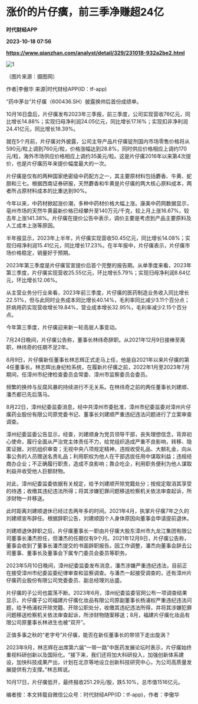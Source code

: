 # 涨价的片仔癀，前三季净赚超24亿
**时代财经APP**

**2023-10-18 07:56**

**https://www.qianzhan.com/analyst/detail/329/231018-932a2be2.html**

![1](https://img3.qianzhan.com/news/202310/18/20231018-c377714dc335636b_760x5000.jpg)

（图片来源：摄图网）

作者|李傲华 来源|时代财经APP(ID：tf-app)

“药中茅台”片仔癀（600436.SH）披露换帅后首份成绩单。

10月16日盘后，片仔癀发布2023年三季报，前三季度，公司实现营收76亿元，同比增长14.88%；实现归母净利润24.05亿元，同比增长17.16%；实现扣非净利润24.41亿元，同比增长18.39%。

就在5个月前，片仔癀对外披露，公司主导产品片仔癀锭剂国内市场零售价格将从590元/粒上调到760元/粒，价格涨幅达到28.8%，同时供应价格相应上调约170元/粒，海外市场供应价格相应上调约35美元/粒。这是片仔癀2016年以来第4次提价，也是片仔癀历年来提价幅度最大的一次。

片仔癀是仅有的两种国家绝密级中药配方之一，其主要原材料包括麝香、牛黄、蛇胆和三七。根据西南证券研报，天然麝香和牛黄是片仔癀的两大核心原料成本，两者所占原材料成本的比重达到90%。

今年以来，中药材掀起涨价潮，多种中药材价格大幅上涨。康美中药网数据显示，亳州市场的天然牛黄最新价格已经攀升至140万元/千克，较上月上涨16.67%，较去年上涨141.38%。片仔癀在提价公告中表示，调价主要是考虑到产品主要原料及人工成本上涨等原因。

半年报显示，2023年上半年，片仔癀实现营收50.45亿元，同比增长14.08%；实现归母净利润15.41亿元，同比增长17.23%。在半年报中，片仔癀表示，片仔癀市场价格稳定，销量好于预期。

2023年第三季度是片仔癀官宣提价后首个完整的报告期。从单季度来看，2023年第三季度，片仔癀实现营收25.55亿元，环比增长5.79%；实现归母净利润8.64亿元，环比增长12.06%。

从主营业务分行业来看，2023年前三季度，片仔癀的医药制造业务收入同比增长22.51%，但与此同时业务成本同比增长40.14%，毛利率同比减少3.11个百分点；肝病用药实现营收增长19.84%，营业成本增长32.95%，毛利率减少2.15个百分点。

今年第三季度，片仔癀迎来新一轮高层人事变动。

7月24日晚间，片仔癀公告称，董事长林纬奇辞职。从2021年12月9日接棒至离职，林纬奇的任期不足2年。

8月9日，片仔癀新任董事长林志辉正式走马上任，他是自2021年以来片仔癀的第4任董事长。林志辉出身纪检系统，在履新片仔癀之前，2022年1月至2023年7月期间，任漳州市纪律检查委员会常委、漳州市监察委员会委员。

频繁的换帅与反腐风暴的持续进行不无关系。在林纬奇之前的两任董事长刘建顺、潘杰都已先后落马。

8月22日，漳州纪委监委消息，经中共漳州市委批准，漳州市纪委监委对漳州片仔癀药业股份有限公司原党委书记、董事长刘建顺严重违纪违法问题进行了立案审查调查。

漳州纪委监委公告显示，经查，刘建顺身为党员领导干部，丧失理想信念，背弃初心使命，履行全面从严治党主体责任不力，给党组织造成严重不良影响，转移、隐匿证据，对抗组织审查；无视中央八项规定精神，违规收受礼品、大额礼金，向从事公务的人员赠送名贵礼品；利用职权为他人在干部选拔任用中谋取利益；违规经商办企业；不正确履行职责，造成不良影响；靠企吃企，利用职务便利为他人谋取利益并收受他人巨额财物。

对此，漳州纪委监委依据有关规定，给予刘建顺开除党籍处分；按规定取消其享受的待遇；收缴其违纪违法所得；将其涉嫌犯罪问题移送检察机关依法审查起诉，所涉财物一并移送。

此时距离刘建顺退休已经过去两年多的时间。2021年4月，执掌片仔癀7年之久的刘建顺宣布辞任。根据辞职公告，刘建顺因个人身体原因向董事会申请提前退休。

刘建顺退休辞职之后，片仔癀董事长一职由片仔癀大股东漳州市九龙江集团有限公司董事长潘杰担任，但潘杰的任期仅有9个月。2021年12月9日，片仔癀公告称，董事会收到了董事长潘杰提交的书面辞职报告。因工作调整，潘杰向董事会辞去公司董事、董事长及董事会下属专门委员会委员等职务。

2023年5月10日晚间，漳州纪委监委发布消息，潘杰涉嫌严重违纪违法，目前正在接受漳州市纪委监委纪律审查和监察调查。与潘杰一起接受调查的，还有漳州片仔癀药业股份有限公司党委委员、副总经理刘丛盛。

片仔癀的子公司也震荡不断。2023年6月，漳州纪委监委官网公布一项调查结果显示，片仔癀子公司福建片仔癀化妆品有限公司原副董事长杨浦权严重违纪违法问题，给予杨浦权开除党籍、开除公职处分，收缴其违纪违法所得，并将其涉嫌犯罪问题移送检察机关依法审查起诉，所涉财物随案移送；8月，福建片仔癀化妆品有限公司原董事长林进生也被“双开”。

正值多事之秋的“老字号”片仔癀，能否在新任董事长的带领下走出旋涡？

2023年9月，林志辉在出席第六届“一带一路”中医药发展论坛时表示，片仔癀始终重视科研创新以及国际化。“接下来，我们还将加大科研投入，加强创新体系建设，加快科技成果产出，计划在北京等地设立创新科技研究中心，为公司高质量发展提供有力支撑。”林志辉说。

10月17日，片仔癀低开，最终报收251.29元/股，跌5.10%，总市值1516亿元。

编者按：本文转载自微信公众号：时代财经APP(ID：tf-app)，作者：李傲华